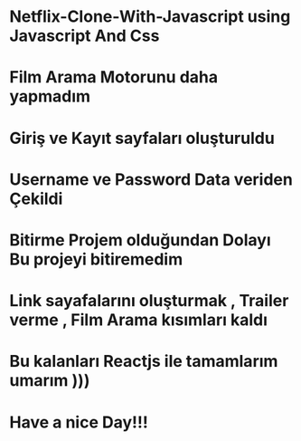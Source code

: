 # Netflix-Clone-With-Javascript using Javascript And Css
# Film Arama Motorunu daha yapmadım
# Giriş ve Kayıt sayfaları oluşturuldu
# Username ve Password Data veriden Çekildi
# Bitirme Projem olduğundan Dolayı Bu projeyi bitiremedim
# Link sayafalarını oluşturmak , Trailer verme ,  Film Arama kısımları kaldı
# Bu kalanları Reactjs ile tamamlarım umarım )))

# Have a nice Day!!!
